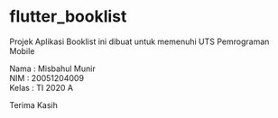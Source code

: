 # flutter_booklist
Projek Aplikasi Booklist ini dibuat untuk memenuhi UTS Pemrograman Mobile

Nama  : Misbahul Munir <br>
NIM   : 20051204009 <br>
Kelas : TI 2020 A <br>

Terima Kasih
